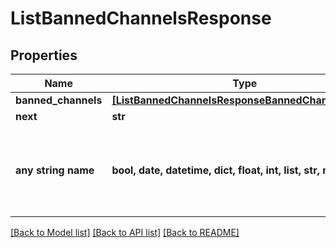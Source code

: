 # ListBannedChannelsResponse


## Properties
Name | Type | Description | Notes
------------ | ------------- | ------------- | -------------
**banned_channels** | [**[ListBannedChannelsResponseBannedChannelsInner]**](ListBannedChannelsResponseBannedChannelsInner.md) |  | [optional] 
**next** | **str** |  | [optional] 
**any string name** | **bool, date, datetime, dict, float, int, list, str, none_type** | any string name can be used but the value must be the correct type | [optional]

[[Back to Model list]](../README.md#documentation-for-models) [[Back to API list]](../README.md#documentation-for-api-endpoints) [[Back to README]](../README.md)


